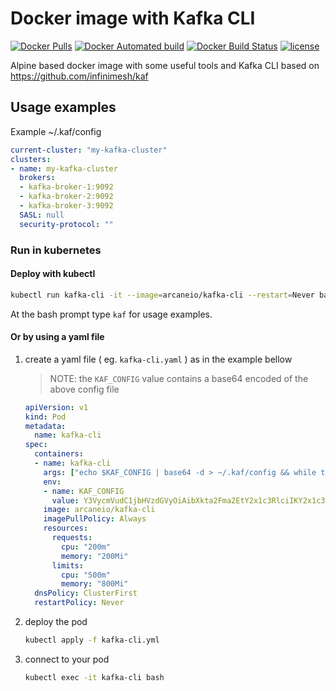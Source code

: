 # Docker image with Kafka CLI

[![Docker Pulls](https://img.shields.io/docker/pulls/arcaneio/kafka-cli.svg?style=flat)](https://hub.docker.com/r/arcaneio/kafka-cli/)
[![Docker Automated build](https://img.shields.io/docker/automated/arcaneio/kafka-cli.svg?style=flat)](https://hub.docker.com/r/arcaneio/kafka-cli/)
[![Docker Build Status](https://img.shields.io/docker/build/arcaneio/kafka-cli.svg?style=flat)](https://hub.docker.com/r/arcaneio/kafka-cli/)
[![license](https://img.shields.io/github/license/arcane-io/docker-kafka-cli.svg)](https://github.com/arcane-io/docker-kafka-cli)

Alpine based docker image with some useful tools and Kafka CLI based on <https://github.com/infinimesh/kaf>

## Usage examples

Example ~/.kaf/config

```yaml
current-cluster: "my-kafka-cluster"
clusters:
- name: my-kafka-cluster
  brokers:
  - kafka-broker-1:9092
  - kafka-broker-2:9092
  - kafka-broker-3:9092
  SASL: null
  security-protocol: ""
```

### Run in kubernetes

#### Deploy with kubectl

```bash
kubectl run kafka-cli -it --image=arcaneio/kafka-cli --restart=Never bash
```

At the bash prompt type `kaf` for usage examples.

#### Or by using a yaml file

1. create a yaml file ( eg. `kafka-cli.yaml` ) as in the example bellow

    > NOTE: the `KAF_CONFIG` value contains a base64 encoded of the above config file

    ```yaml
    apiVersion: v1
    kind: Pod
    metadata:
      name: kafka-cli
    spec:
      containers:
      - name: kafka-cli
        args: ["echo $KAF_CONFIG | base64 -d > ~/.kaf/config && while true; do sleep 10000; done"]
        env:
        - name: KAF_CONFIG
          value: Y3VycmVudC1jbHVzdGVyOiAibXkta2Fma2EtY2x1c3RlciIKY2x1c3RlcnM6Ci0gbmFtZTogbXkta2Fma2EtY2x1c3RlcgogIGJyb2tlcnM6CiAgLSBrYWZrYS1icm9rZXItMTo5MDkyCiAgLSBrYWZrYS1icm9rZXItMjo5MDkyCiAgLSBrYWZrYS1icm9rZXItMzo5MDkyCiAgU0FTTDogbnVsbAogIHNlY3VyaXR5LXByb3RvY29sOiAiIg==
        image: arcaneio/kafka-cli
        imagePullPolicy: Always
        resources:
          requests:
            cpu: "200m"
            memory: "200Mi"
          limits:
            cpu: "500m"
            memory: "800Mi"
      dnsPolicy: ClusterFirst
      restartPolicy: Never
    ```

2. deploy the pod

    ```bash
    kubectl apply -f kafka-cli.yml
    ```

3. connect to your pod

    ```bash
    kubectl exec -it kafka-cli bash
    ```